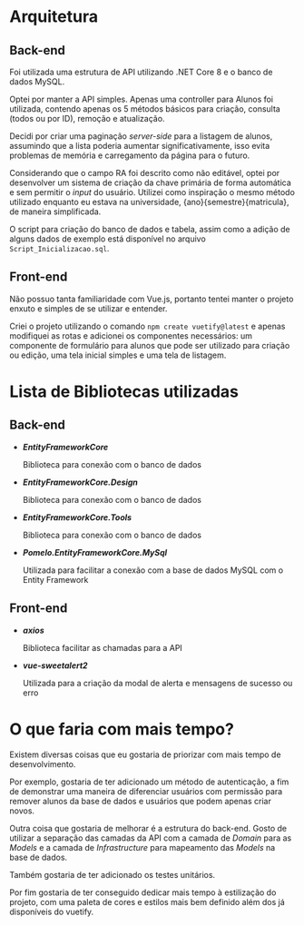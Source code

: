 # Arquitetura

## Back-end
Foi utilizada uma estrutura de API utilizando .NET Core 8 e o banco de dados MySQL.
    
Optei por manter a API simples. Apenas uma controller para Alunos foi utilizada, contendo apenas os 5 métodos básicos para criação, consulta (todos ou por ID), remoção e atualização.

Decidi por criar uma paginação *server-side* para a listagem de alunos, assumindo que a lista poderia aumentar significativamente, isso evita problemas de memória e carregamento da página para o futuro.

Considerando que o campo RA foi descrito como não editável, optei por desenvolver um sistema de criação da chave primária de forma automática e sem permitir o *input* do usuário. Utilizei como inspiração o mesmo método utilizado enquanto eu estava na universidade, {ano}{semestre}{matricula}, de maneira simplificada.

O script para criação do banco de dados e tabela, assim como a adição de alguns dados de exemplo está disponível no arquivo `Script_Inicializacao.sql`.

## Front-end
Não possuo tanta familiaridade com Vue.js, portanto tentei manter o projeto enxuto e simples de se utilizar e entender.

Criei o projeto utilizando o comando `npm create vuetify@latest` e apenas modifiquei as rotas e adicionei os componentes necessários: um componente de formulário para alunos que pode ser utilizado para criação ou edição, uma tela inicial simples e uma tela de listagem.

# Lista de Bibliotecas utilizadas
## Back-end
* ***EntityFrameworkCore***
    <p> Biblioteca para conexão com o banco de dados </p>
* ***EntityFrameworkCore.Design***
    <p> Biblioteca para conexão com o banco de dados </p>
* ***EntityFrameworkCore.Tools***
    <p> Biblioteca para conexão com o banco de dados </p>
* ***Pomelo.EntityFrameworkCore.MySql***
    <p> Utilizada para facilitar a conexão com a base de dados MySQL com o Entity Framework</p>
	
## Front-end
* ***axios***
    <p> Biblioteca facilitar as chamadas para a API </p>
* ***vue-sweetalert2***
    <p> Utilizada para a criação da modal de alerta e mensagens de sucesso ou erro </p>

# O que faria com mais tempo?
Existem diversas coisas que eu gostaria de priorizar com mais tempo de desenvolvimento.

Por exemplo, gostaria de ter adicionado um método de autenticação, a fim de demonstrar uma maneira de diferenciar usuários com permissão para remover alunos da base de dados e usuários que podem apenas criar novos.

Outra coisa que gostaria de melhorar é a estrutura do back-end. Gosto de utilizar a separação das camadas da API com a camada de *Domain* para as *Models* e a camada de *Infrastructure* para mapeamento das *Models* na base de dados.

Também gostaria de ter adicionado os testes unitários.

Por fim gostaria de ter conseguido dedicar mais tempo à estilização do projeto, com uma paleta de cores e estilos mais bem definido além dos já disponíveis do vuetify.